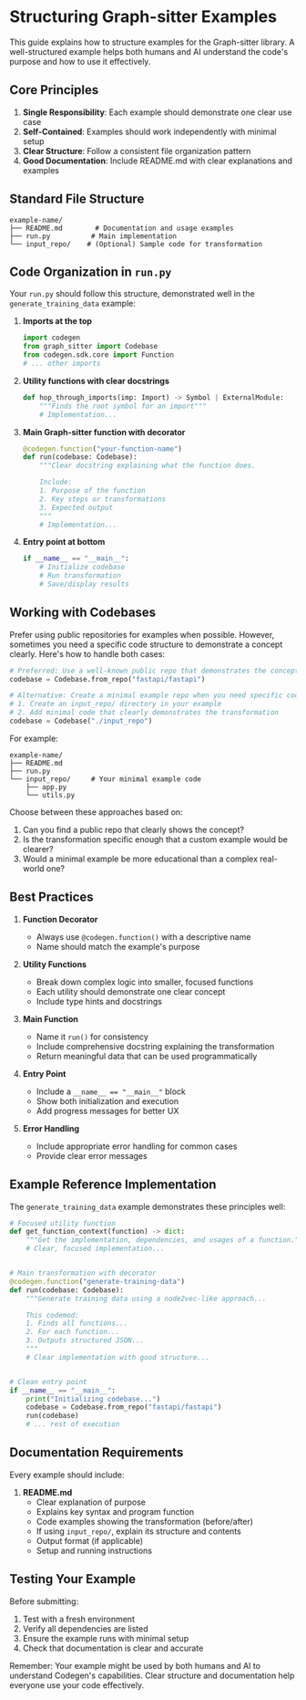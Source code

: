 # Structuring Graph-sitter Examples

This guide explains how to structure examples for the Graph-sitter library. A well-structured example helps both humans and AI understand the code's purpose and how to use it effectively.

## Core Principles

1. **Single Responsibility**: Each example should demonstrate one clear use case
1. **Self-Contained**: Examples should work independently with minimal setup
1. **Clear Structure**: Follow a consistent file organization pattern
1. **Good Documentation**: Include README.md with clear explanations and examples

## Standard File Structure

```
example-name/
├── README.md        # Documentation and usage examples
├── run.py          # Main implementation
└── input_repo/    # (Optional) Sample code for transformation
```

## Code Organization in `run.py`

Your `run.py` should follow this structure, demonstrated well in the `generate_training_data` example:

1. **Imports at the top**

   ```python
   import codegen
   from graph_sitter import Codebase
   from codegen.sdk.core import Function
   # ... other imports
   ```

1. **Utility functions with clear docstrings**

   ```python
   def hop_through_imports(imp: Import) -> Symbol | ExternalModule:
       """Finds the root symbol for an import"""
       # Implementation...
   ```

1. **Main Graph-sitter function with decorator**

   ```python
   @codegen.function("your-function-name")
   def run(codebase: Codebase):
       """Clear docstring explaining what the function does.

       Include:
       1. Purpose of the function
       2. Key steps or transformations
       3. Expected output
       """
       # Implementation...
   ```

1. **Entry point at bottom**

   ```python
   if __name__ == "__main__":
       # Initialize codebase
       # Run transformation
       # Save/display results
   ```

## Working with Codebases

Prefer using public repositories for examples when possible. However, sometimes you need a specific code structure to demonstrate a concept clearly. Here's how to handle both cases:

```python
# Preferred: Use a well-known public repo that demonstrates the concept well
codebase = Codebase.from_repo("fastapi/fastapi")

# Alternative: Create a minimal example repo when you need specific code structure
# 1. Create an input_repo/ directory in your example
# 2. Add minimal code that clearly demonstrates the transformation
codebase = Codebase("./input_repo")
```

For example:

```
example-name/
├── README.md
├── run.py
└── input_repo/     # Your minimal example code
    ├── app.py
    └── utils.py
```

Choose between these approaches based on:

1. Can you find a public repo that clearly shows the concept?
1. Is the transformation specific enough that a custom example would be clearer?
1. Would a minimal example be more educational than a complex real-world one?

## Best Practices

1. **Function Decorator**

   - Always use `@codegen.function()` with a descriptive name
   - Name should match the example's purpose

1. **Utility Functions**

   - Break down complex logic into smaller, focused functions
   - Each utility should demonstrate one clear concept
   - Include type hints and docstrings

1. **Main Function**

   - Name it `run()` for consistency
   - Include comprehensive docstring explaining the transformation
   - Return meaningful data that can be used programmatically

1. **Entry Point**

   - Include a `__name__ == "__main__"` block
   - Show both initialization and execution
   - Add progress messages for better UX

1. **Error Handling**

   - Include appropriate error handling for common cases
   - Provide clear error messages

## Example Reference Implementation

The `generate_training_data` example demonstrates these principles well:

```python
# Focused utility function
def get_function_context(function) -> dict:
    """Get the implementation, dependencies, and usages of a function."""
    # Clear, focused implementation...


# Main transformation with decorator
@codegen.function("generate-training-data")
def run(codebase: Codebase):
    """Generate training data using a node2vec-like approach...

    This codemod:
    1. Finds all functions...
    2. For each function...
    3. Outputs structured JSON...
    """
    # Clear implementation with good structure...


# Clean entry point
if __name__ == "__main__":
    print("Initializing codebase...")
    codebase = Codebase.from_repo("fastapi/fastapi")
    run(codebase)
    # ... rest of execution
```

## Documentation Requirements

Every example should include:

1. **README.md**
   - Clear explanation of purpose
   - Explains key syntax and program function
   - Code examples showing the transformation (before/after)
   - If using `input_repo/`, explain its structure and contents
   - Output format (if applicable)
   - Setup and running instructions

## Testing Your Example

Before submitting:

1. Test with a fresh environment
1. Verify all dependencies are listed
1. Ensure the example runs with minimal setup
1. Check that documentation is clear and accurate

Remember: Your example might be used by both humans and AI to understand Codegen's capabilities. Clear structure and documentation help everyone use your code effectively.
